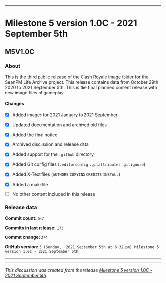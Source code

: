 
***

# Milestone 5 version 1.0C - 2021 September 5th

## M5V1.0C

### About

This is the third public release of the  Clash Royale image folder for the SeanPM Life Archive project. This release contains data from October 29th 2020 to 2021 September 5th. This is the final planned content release with new image files of gameplay.

#### Changes
 
- [x]  Added images for 2021 January to 2021 September

- [x] Updated documentation and archived old files

- [x] Added the final notice

- [x] Archived discussion and release data

- [x] Added support for the `.github` directory

- [x] Added Git config files (`.editorconfig` `.gitattributes` `.gitignore`)

- [x] Added X-Text files (`AUTHORS` `COPYING` `CREDITS` `INSTALL`)

- [x] Added a makefile

- [ ] No other content included in this release

<!-- 
Changes in this release:

- [x] Deleted 22 `IGNORE.md` files

- [x] Documentation updates, adding release notes for v1

- [x] No other changes in this release
!-->

### Release data

**Commit count:** `547`

**Commits in last release:** `173`

**Commit change:** `374`

**GitHub version:** `3 (Sunday,  2021 September 5th at 6:32 pm) Milestone 5 version 1.0C - 2021 September 5th`

***


<hr /><em>This discussion was created from the release <a href='https://github.com/seanpm2001/SeansLifeArchive_Images_Clash-Royale/releases/tag/M5V1.0C'>Milestone 5 version 1.0C - 2021 September 5th</a>.</em>
